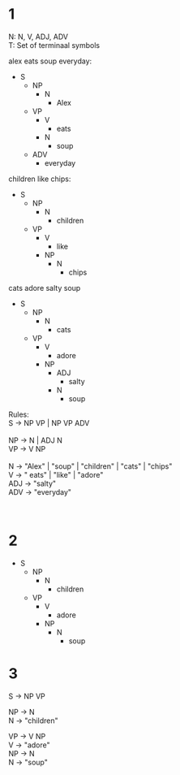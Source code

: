 # 1

N: N, V, ADJ, ADV <br>
T: Set of terminaal symbols

alex eats soup everyday:

- S
  - NP
    - N
      - Alex
  - VP
    - V
      - eats
    - N
      - soup
  - ADV
    - everyday


children like chips:

- S
  - NP
    - N
      - children
  - VP
    - V
      - like
    - NP
      - N
        - chips

cats adore salty soup

- S
  - NP
    - N
      - cats
  - VP
    - V
      - adore
    - NP
      - ADJ
        - salty
      - N
        - soup


Rules:<br>
S -> NP VP | NP VP ADV<br>
<br>
NP -> N | ADJ N<br>
VP -> V NP<br>
<br>
N -> "Alex" | "soup" | "children" | "cats" | "chips"<br>
V -> " eats" | "like" | "adore"<br>
ADJ -> "salty"<br>
ADV -> "everyday"

<br>

# 2

- S
  - NP
    - N
      - children
  - VP
    - V
      - adore
    - NP
      - N
        - soup

# 3

S -> NP VP

NP -> N<br>
N -> "children"

VP -> V NP<br>
V -> "adore"<br>
NP -> N<br>
N -> "soup"



